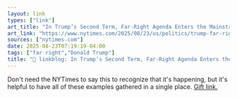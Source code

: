 ```yaml
---
layout: link
types: ["link"]
art_title: "In Trump’s Second Term, Far-Right Agenda Enters the Mainstream"
art_link: "https://www.nytimes.com/2025/08/23/us/politics/trump-far-right.html"
sources: ["nytimes.com"]
date: 2025-08-23T07:19:19-04:00
tags: ["far right","Donald Trump"]
title: "🔗 linkblog: In Trump’s Second Term, Far-Right Agenda Enters the Mainstream"
---
```

Don't need the NYTimes to say this to recognize that it's happening, but it's helpful to have all of these examples gathered in a single place. [Gift link.](https://www.nytimes.com/2025/08/23/us/politics/trump-far-right.html?unlocked_article_code=1.gU8.JHqK.8G_LfTfsJNYz&smid=url-share)